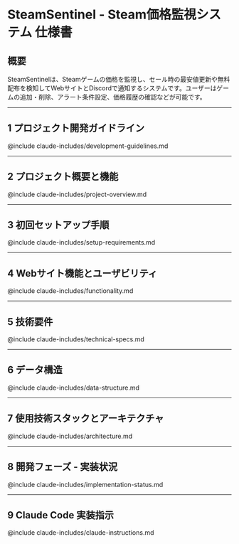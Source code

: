 # SteamSentinel - Steam価格監視システム 仕様書

## 概要

SteamSentinelは、Steamゲームの価格を監視し、セール時の最安値更新や無料配布を検知してWebサイトとDiscordで通知するシステムです。ユーザーはゲームの追加・削除、アラート条件設定、価格履歴の確認などが可能です。

-----

## 1 プロジェクト開発ガイドライン

@include claude-includes/development-guidelines.md

-----

## 2 プロジェクト概要と機能

@include claude-includes/project-overview.md

-----

## 3 初回セットアップ手順

@include claude-includes/setup-requirements.md

-----

## 4 Webサイト機能とユーザビリティ

@include claude-includes/functionality.md

-----

## 5 技術要件

@include claude-includes/technical-specs.md

-----

## 6 データ構造

@include claude-includes/data-structure.md

-----

## 7 使用技術スタックとアーキテクチャ

@include claude-includes/architecture.md

-----

## 8 開発フェーズ - 実装状況

@include claude-includes/implementation-status.md

-----

## 9 Claude Code 実装指示

@include claude-includes/claude-instructions.md